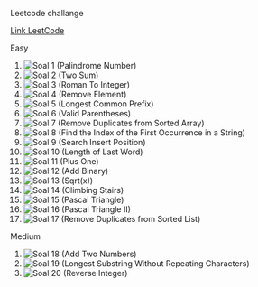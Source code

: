 Leetcode challange

[Link LeetCode](https://leetcode.com/u/gidhan/)

Easy

1. ![Soal 1 (Palindrome Number)](Easy%201.png)
2. ![Soal 2 (Two Sum)](Easy%202.png)
3. ![Soal 3 (Roman To Integer)](Easy%203.png)
4. ![Soal 4 (Remove Element)](Easy%204.png)
5. ![Soal 5 (Longest Common Prefix)](Easy%205.png)
6. ![Soal 6 (Valid Parentheses)](Easy%206.png)
7. ![Soal 7 (Remove Duplicates from Sorted Array)](Easy%207.png)
8. ![Soal 8 (Find the Index of the First Occurrence in a String)](Easy%208.png)
9. ![Soal 9 (Search Insert Position)](Easy%209.png)
10. ![Soal 10 (Length of Last Word)](Easy%2010.png)
11. ![Soal 11 (Plus One)](Easy%2011.png)
12. ![Soal 12 (Add Binary)](Easy%2012.png)
13. ![Soal 13 (Sqrt(x))](Easy%2013.png)
14. ![Soal 14 (Climbing Stairs)](Easy%2014.png)
15. ![Soal 15 (Pascal Triangle)](Easy%2015.png)
16. ![Soal 16 (Pascal Triangle II)](Easy%2016.png)
17. ![Soal 17 (Remove Duplicates from Sorted List)](Easy%2017.png)

Medium

1. ![Soal 18 (Add Two Numbers)](Medium%201.png)
2. ![Soal 19 (Longest Substring Without Repeating Characters)](Medium%202.png)
3. ![Soal 20 (Reverse Integer)](Medium%203.png)
